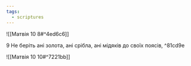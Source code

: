 ```yaml
---
tags:
  - scriptures
---
```


![[Матвія 10 8#^4ed6c6]]

9 Не беріть ані золота, ані срібла, ані мідяків до своїх поясів, ^81cd9e

![[Матвія 10 10#^7221bb]]